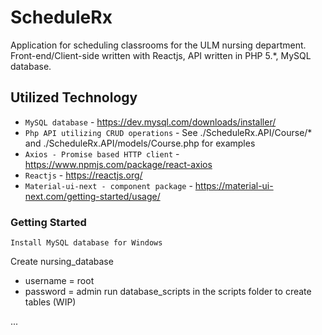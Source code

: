 # ScheduleRx
Application for scheduling classrooms for the ULM nursing department. Front-end/Client-side written with Reactjs, API written in PHP 5.*, MySQL database.
## Utilized Technology
 * ```MySQL database``` - https://dev.mysql.com/downloads/installer/
 * ```Php API utilizing CRUD operations``` - See ./ScheduleRx.API/Course/* and ./ScheduleRx.API/models/Course.php for examples
 * ```Axios - Promise based HTTP client``` - https://www.npmjs.com/package/react-axios
 * ```Reactjs``` - https://reactjs.org/
 * ```Material-ui-next - component package``` - https://material-ui-next.com/getting-started/usage/

### Getting Started
```
Install MySQL database for Windows
```
Create nursing_database
 * username = root
 * password = admin
run database_scripts in the scripts folder to create tables (WIP)

... 

